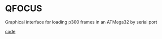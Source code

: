 # QFOCUS
Graphical interface for loading p300 frames in an ATMega32 by serial port

[code](https://github.com/savacano28/qfocus)
